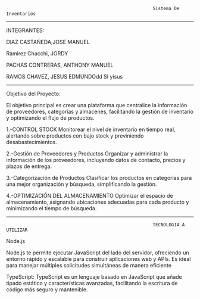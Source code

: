                                                            Sistema De Inventarios 

*****************************************************************************
INTEGRANTES:

DIAZ CASTAÑEDA,JOSE MANUEL

Ramirez Chacchi, JORDY

PACHAS CONTRERAS, ANTHONY MANUEL

RAMOS CHAVEZ, JESUS EDMUNDOdd SI yisus


*****************************************************************

Objetivo del Proyecto:

El objetivo principal es crear una plataforma que centralice la información de proveedores, categorías y almacenes, facilitando la gestión de inventario y optimizando el flujo de productos.


1.-CONTROL STOCK
Monitorear el nivel de inventario en tiempo real, alertando sobre productos con bajo stock y previniendo desabastecimientos.

2.-Gestión de Proveedores y Productos
Organizar y administrar la información de los proveedores, incluyendo datos de contacto, precios y plazos de entrega.

3.-Categorización de Productos
Clasificar los productos en categorías para una mejor organización y búsqueda, simplificando la gestión.

4.-OPTIMIZACIÓN DEL ALMACENAMIENTO
Optimizar el espacio de almacenamiento, asignando ubicaciones adecuadas para cada producto y minimizando el tiempo de búsqueda.


********************************************************************************

                                                           TECNOLOGIA A UTILIZAR

 Node.js

 Node.js te permite ejecutar JavaScript del lado del servidor, ofreciendo un entorno rápido y escalable para construir aplicaciones web y APIs. Es ideal para manejar múltiples solicitudes simultáneas de manera eficiente

TypeScript:
TypeScript es un lenguaje basado en JavaScript que añade tipado estático y características avanzadas, facilitando la escritura de código más seguro y mantenible.



                                                         
